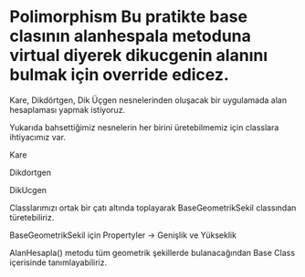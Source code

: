 # Polimorphism Bu pratikte base clasının alanhespala metoduna virtual diyerek dikucgenin alanını bulmak için override edicez. 

Kare, Dikdörtgen, Dik Üçgen nesnelerinden oluşacak bir uygulamada alan hesaplaması yapmak istiyoruz.

Yukarıda bahsettiğimiz nesnelerin her birini üretebilmemiz için classlara ihtiyacımız var.

Kare

Dikdortgen

DikUcgen

Classlarımızı ortak bir çatı altında toplayarak BaseGeometrikSekil classından türetebiliriz.

BaseGeometrikSekil için Propertyler -> Genişlik ve Yükseklik

AlanHesapla() metodu tüm geometrik şekillerde bulanacağından Base Class içerisinde tanımlayabiliriz.

 
